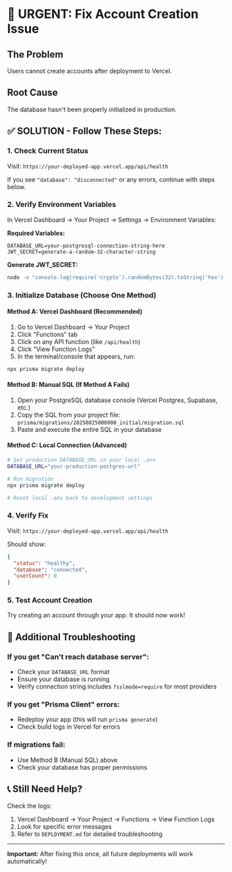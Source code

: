 # 🚨 URGENT: Fix Account Creation Issue

## The Problem
Users cannot create accounts after deployment to Vercel.

## Root Cause
The database hasn't been properly initialized in production.

## ✅ SOLUTION - Follow These Steps:

### 1. Check Current Status
Visit: `https://your-deployed-app.vercel.app/api/health`

If you see `"database": "disconnected"` or any errors, continue with steps below.

### 2. Verify Environment Variables
In Vercel Dashboard → Your Project → Settings → Environment Variables:

**Required Variables:**
```
DATABASE_URL=your-postgresql-connection-string-here
JWT_SECRET=generate-a-random-32-character-string
```

**Generate JWT_SECRET:**
```bash
node -e "console.log(require('crypto').randomBytes(32).toString('hex'))"
```

### 3. Initialize Database (Choose One Method)

#### Method A: Vercel Dashboard (Recommended)
1. Go to Vercel Dashboard → Your Project
2. Click "Functions" tab
3. Click on any API function (like `/api/health`)
4. Click "View Function Logs"
5. In the terminal/console that appears, run:
```bash
npx prisma migrate deploy
```

#### Method B: Manual SQL (If Method A Fails)
1. Open your PostgreSQL database console (Vercel Postgres, Supabase, etc.)
2. Copy the SQL from your project file: `prisma/migrations/20250825000000_initial/migration.sql`
3. Paste and execute the entire SQL in your database

#### Method C: Local Connection (Advanced)
```bash
# Set production DATABASE_URL in your local .env
DATABASE_URL="your-production-postgres-url"

# Run migration
npx prisma migrate deploy

# Reset local .env back to development settings
```

### 4. Verify Fix
Visit: `https://your-deployed-app.vercel.app/api/health`

Should show:
```json
{
  "status": "healthy",
  "database": "connected", 
  "userCount": 0
}
```

### 5. Test Account Creation
Try creating an account through your app. It should now work!

## 🔧 Additional Troubleshooting

### If you get "Can't reach database server":
- Check your `DATABASE_URL` format
- Ensure your database is running
- Verify connection string includes `?sslmode=require` for most providers

### If you get "Prisma Client" errors:
- Redeploy your app (this will run `prisma generate`)
- Check build logs in Vercel for errors

### If migrations fail:
- Use Method B (Manual SQL) above
- Check your database has proper permissions

## 📞 Still Need Help?
Check the logs:
1. Vercel Dashboard → Your Project → Functions → View Function Logs
2. Look for specific error messages
3. Refer to `DEPLOYMENT.md` for detailed troubleshooting

---
**Important:** After fixing this once, all future deployments will work automatically!
